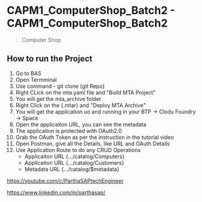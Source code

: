 # CAPM1_ComputerShop_Batch2 - CAPM1_ComputerShop_Batch2
> Computer Shop

## How to run the Project
1. Go to BAS
2. Open Termminal
3. Use command - git clone {git Repo}
4. Right CLick on the mta.yaml file and "Build MTA Project"
5. You will get the mta_archive folder
6. Right Click on the {.mtar} and "Deploy MTA Archive"
7. You will get the application uo and running in your BTP -> Clodu Foundry -> Space
8. Open the applicaiton URL, you can see the metadata
9. The applicaiton is protected with OAuth2.0
10. Grab the OAuth Token as per the instruction in the tutorial video
11. Open Postman, give all the Details, like URL and OAuth Details
12. Use Application Route to do any CRUD Operations
    - Applicaiton URL {.../catalog/Computers}
    - Applicaiton URL {.../catalog/Customers}
    - Metadata URL {.../catalog/$metadata}


https://youtube.com/c/ParthaSAPtechEngineer

https://www.linkedin.com/in/parthasap/



